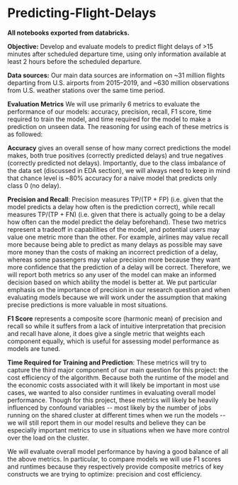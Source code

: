 # Predicting-Flight-Delays

**All notebooks exported from databricks.**

**Objective:** Develop and evaluate models to predict flight delays of >15 minutes after scheduled departure time, using only information available at least 2 hours before the scheduled departure. 

**Data sources:** Our main data sources are information on ~31 million flights departing from U.S. airports from 2015–2019, and ~630 million observations from U.S. weather stations over the same time period.

**Evaluation Metrics**
We will use primarily 6 metrics to evaluate the performance of our models: accuracy, precision, recall, F1 score, time required to train the model, and time required for the model to make a prediction on unseen data. The reasoning for using each of these metrics is as followed:

**Accuracy** gives an overall sense of how many correct predictions the model makes, both true positives (correctly predicted delays) and true negatives (correctly predicted not delays). Importantly, due to the class imbalance of the data set (discussed in EDA section), we will always need to keep in mind that chance level is ~80% accuracy for a naive model that predicts only class 0 (no delay). 

**Precision and Recall**: Precision measures TP/(TP + FP) (i.e. given that the model predicts a delay how often is the prediction correct), while recall measures TP/(TP + FN) (i.e. given that there is actually going to be a delay how often can the model predict the delay beforehand). These two metrics represent a tradeoff in capabilities of the model, and potential users may value one metric more than the other. For example, airlines may value recall more because being able to predict as many delays as possible may save more money than the costs of making an incorrect prediction of a delay, whereas some passengers may value precision more because they want more confidence that the prediction of a delay will be correct. Therefore, we will report both metrics so any user of the model can make an informed decision based on which ability the model is better at. We put particular emphasis on the importance of precision in our research question and when evaluating models because we will work under the assumption that making precise predictions is more valuable in most situations.

**F1 Score** represents a composite score (harmonic mean) of precision and recall so while it suffers from a lack of intuitive interpretation that precision and recall have alone, it does give a single metric that weights each component equally, which is useful for assessing model performance as models are tuned.

**Time Required for Training and Prediction**: These metrics will try to capture the third major component of our main question for this project: the cost efficiency of the algorithm. Because both the runtime of the model and the economic costs associated with it will likely be important in most use cases, we wanted to also consider runtimes in evaluating overall model performance. Though for this project, these metrics will likely be heavily influenced by confound variables -- most likely by the number of jobs running on the shared cluster at different times when we run the models -- we will still report them in our model results and believe they can be especially important metrics to use in situations when we have more control over the load on the cluster.

We will evaluate overall model performance by having a good balance of all the above metrics. In particular, to compare models we will use F1 scores and runtimes because they respectively provide composite metrics of key constructs we are trying to optimize: precision and cost efficiency.
